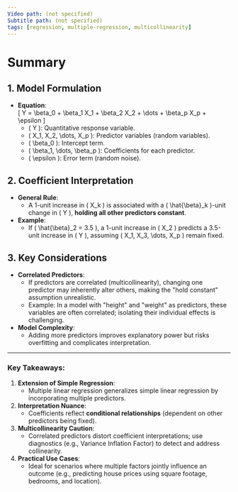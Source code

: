 ```yaml
---
Video path: (not specified)  
Subtitle path: (not specified)  
tags: [regression, multiple-regression, multicollinearity]  
---
```


# Summary

## 1. **Model Formulation**  
   - **Equation**:  
     \[ Y = \beta_0 + \beta_1 X_1 + \beta_2 X_2 + \dots + \beta_p X_p + \epsilon \]  
     - \( Y \): Quantitative response variable.  
     - \( X_1, X_2, \dots, X_p \): Predictor variables (random variables).  
     - \( \beta_0 \): Intercept term.  
     - \( \beta_1, \dots, \beta_p \): Coefficients for each predictor.  
     - \( \epsilon \): Error term (random noise).  

## 2. **Coefficient Interpretation**  
   - **General Rule**:  
     - A 1-unit increase in \( X_k \) is associated with a \( \hat{\beta}_k \)-unit change in \( Y \), **holding all other predictors constant**.  
   - **Example**:  
     - If \( \hat{\beta}_2 = 3.5 \), a 1-unit increase in \( X_2 \) predicts a 3.5-unit increase in \( Y \), assuming \( X_1, X_3, \dots, X_p \) remain fixed.  

## 3. **Key Considerations**  
   - **Correlated Predictors**:  
     - If predictors are correlated (multicollinearity), changing one predictor may inherently alter others, making the "hold constant" assumption unrealistic.  
     - Example: In a model with "height" and "weight" as predictors, these variables are often correlated; isolating their individual effects is challenging.  
   - **Model Complexity**:  
     - Adding more predictors improves explanatory power but risks overfitting and complicates interpretation.  

---

### Key Takeaways:  
1. **Extension of Simple Regression**:  
   - Multiple linear regression generalizes simple linear regression by incorporating multiple predictors.  
2. **Interpretation Nuance**:  
   - Coefficients reflect **conditional relationships** (dependent on other predictors being fixed).  
3. **Multicollinearity Caution**:  
   - Correlated predictors distort coefficient interpretations; use diagnostics (e.g., Variance Inflation Factor) to detect and address collinearity.  
4. **Practical Use Cases**:  
   - Ideal for scenarios where multiple factors jointly influence an outcome (e.g., predicting house prices using square footage, bedrooms, and location).  